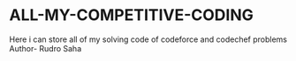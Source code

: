 # ALL-MY-COMPETITIVE-CODING
Here i can store all of my solving code of codeforce and codechef problems
Author- Rudro Saha
